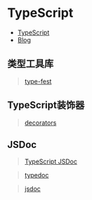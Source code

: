 # TypeScript

- [TypeScript](https://www.typescriptlang.org/)
- [Blog](https://devblogs.microsoft.com/typescript/)

## 类型工具库

> [type-fest](https://github.com/sindresorhus/type-fest)

## TypeScript装饰器

> [decorators](https://www.typescriptlang.org/docs/handbook/decorators.html)

## JSDoc

> [TypeScript JSDoc](https://www.typescriptlang.org/docs/handbook/jsdoc-supported-types.html)

> [typedoc](https://typedoc.org/)

> [jsdoc](https://jsdoc.app/)
